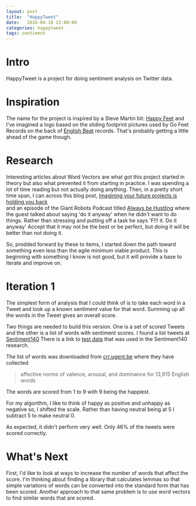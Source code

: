 ```yaml
---
layout: post
title:  "HappyTweet"
date:   2016-04-18 22:00:00
categories: happytweet
tags: sentiment
---
```

Intro
=====
HappyTweet is a project for doing sentiment analysis on Twitter data.  

Inspiration
===========
The name for the project is inspired by a Steve Martin bit:
[Happy Feet](https://www.youtube.com/watch?v=xnksquL557s&spfreload=10)
and I've imagined a logo based on the sliding footprint pictures used by
Go Feet Records on the back of [English Beat](http://englishbeat.net/) 
records.  That's probably getting a little ahead of the game though.

Research
========
Interesting articles about Word Vectors are what got this project
started in theory but also what prevented it from starting in practice.
I was spending a lot of time reading but not actually doing anything.  Then,
in a pretty short time span, I can across this blog post, 
[Imagining your future projects is holding you back]( http://jessicaabel.com/2016/01/27/idea-debt)  
and an episode of the Giant Robots Podcast 
titled [Always be Hustling](http://giantrobots.fm/171) where the guest
talked about saying 'do it anyway' when he didn't want to do things. Rather
than stressing and putting off a task he says 'F!!! it. Do it anyway' 
Accept that it may not be the best or be perfect, but doing it will
be better than not doing it.

So, prodded forward by these to items, I started down the path toward 
something even less than the agile minimum viable product.  This
is beginning with something I know is not good, but it will
provide a base to iterate and improve on.

Iteration 1
===========
The simplest form
of analysis that I could think of is to take each word in a Tweet and
look up a known sentiment value for that word.  Summing up all the words in
the Tweet gives an overall score.  

Two things are needed to build this version.  One is a set of scored 
Tweets and the other is a list of words with sentiment scores.  I found
a list tweets at [Sentiment140](http://help.sentiment140.com/for-students/)
There is a link to [test data](http://cs.stanford.edu/people/alecmgo/trainingandtestdata.zip)
that was used in the Sentiment140 research.  

The list of words was downloaded from [crr.ugent.be](http://crr.ugent.be/archives/1003 )
where they have collected

>affective norms of valence, arousal, and dominance for 13,915 English words 

The words are scored from 1 to 9 with 9 being the happiest.

For my algorithm, I like to think of happy as positive and unhappy as negative
so, I shifted the scale. Rather than having neutral being at 5
I subtract 5 to make neutral 0.  

As expected, it didn't perform very well.  Only 46% of the tweets were 
scored correctly.

What's Next
===========
First, I'd like to look at ways to increase the number of words that affect
the score.  I'm thinking about finding a library that calculates lemmas so that
simple variations of words can be converted into the standard form that has
been scored.  Another approach to that same problem is to use word vectors
to find similar words that are scored.
